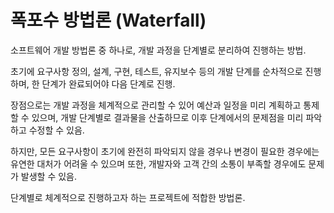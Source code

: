 # 폭포수 방법론 (Waterfall)

소프트웨어 개발 방법론 중 하나로, 개발 과정을 단계별로 분리하여 진행하는 방법.

초기에 요구사항 정의, 설계, 구현, 테스트, 유지보수 등의 개발 단계를 순차적으로 진행하며, 한 단계가 완료되어야 다음 단계로 진행.

장점으로는 개발 과정을 체계적으로 관리할 수 있어 예산과 일정을 미리 계획하고 통제할 수 있으며, 개발 단계별로 결과물을 산출하므로 이후 단계에서의 문제점을 미리 파악하고 수정할 수 있음.

하지만, 모든 요구사항이 초기에 완전히 파악되지 않을 경우나 변경이 필요한 경우에는 유연한 대처가 어려울 수 있으며 또한, 개발자와 고객 간의 소통이 부족할 경우에도 문제가 발생할 수 있음.

단계별로 체계적으로 진행하고자 하는 프로젝트에 적합한 방법론.